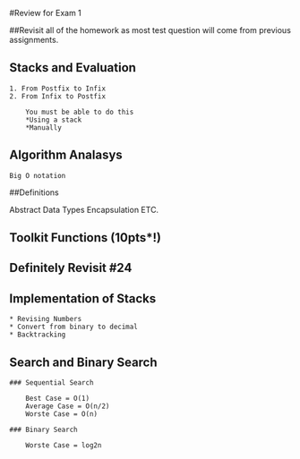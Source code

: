 #Review for Exam 1 

##Revisit all of the homework as most test question will come from previous assignments. 

## Stacks and Evaluation

	1. From Postfix to Infix
	2. From Infix to Postfix
	
		You must be able to do this
		*Using a stack
		*Manually 

## Algorithm Analasys 

	Big O notation

##Definitions

Abstract Data Types
Encapsulation
ETC.

## Toolkit Functions (10pts*!)

## Definitely Revisit #24

## Implementation of Stacks

	* Revising Numbers
	* Convert from binary to decimal 
	* Backtracking 

## Search and Binary Search 

	### Sequential Search 

		Best Case = O(1)
		Average Case = O(n/2)
		Worste Case = O(n)

	### Binary Search 

		Worste Case = log2n
